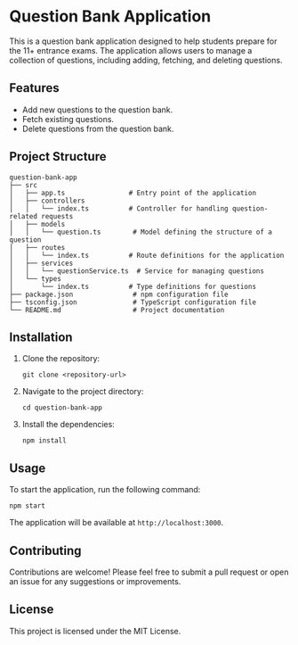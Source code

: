 # Question Bank Application

This is a question bank application designed to help students prepare for the 11+ entrance exams. The application allows users to manage a collection of questions, including adding, fetching, and deleting questions.

## Features

- Add new questions to the question bank.
- Fetch existing questions.
- Delete questions from the question bank.

## Project Structure

```
question-bank-app
├── src
│   ├── app.ts                # Entry point of the application
│   ├── controllers
│   │   └── index.ts          # Controller for handling question-related requests
│   ├── models
│   │   └── question.ts        # Model defining the structure of a question
│   ├── routes
│   │   └── index.ts          # Route definitions for the application
│   ├── services
│   │   └── questionService.ts  # Service for managing questions
│   └── types
│       └── index.ts          # Type definitions for questions
├── package.json               # npm configuration file
├── tsconfig.json              # TypeScript configuration file
└── README.md                  # Project documentation
```

## Installation

1. Clone the repository:
   ```
   git clone <repository-url>
   ```
2. Navigate to the project directory:
   ```
   cd question-bank-app
   ```
3. Install the dependencies:
   ```
   npm install
   ```

## Usage

To start the application, run the following command:
```
npm start
```

The application will be available at `http://localhost:3000`.

## Contributing

Contributions are welcome! Please feel free to submit a pull request or open an issue for any suggestions or improvements.

## License

This project is licensed under the MIT License.